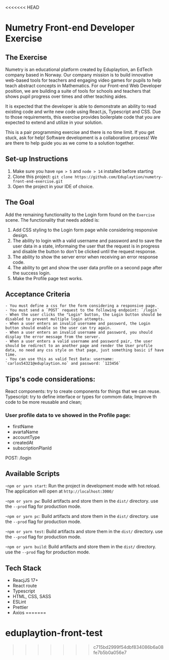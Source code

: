 <<<<<<< HEAD
# Numetry Front-end Developer Exercise

## The Exercise

Numetry is an educational platform created by Eduplaytion, an EdTech company based in Norway. Our company mission is to build innovative web-based tools for teachers and engaging video games for pupils to help teach abstract concepts in Mathematics. For our Front-end Web Developer position, we are building a suite of tools for schools and teachers that shows pupil progress over times and other teaching aides.

It is expected that the developer is able to demonstrate an ability to read existing code and write new code using React.js, Typescript and CSS. Due to those requirements, this exercise provides boilerplate code that you are expected to extend and utilize in your solution.

This is a pair programming exercise and there is no time limit. If you get stuck, ask for help! Software development is a collaborative process! We are there to help guide you as we come to a solution together.

## Set-up Instructions

1. Make sure you have `npm > 5` and `node > 14` installed before starting
2. Clone this project: `git clone https://github.com/Eduplaytion/numetry-front-end-exercise.git`
3. Open the project in your IDE of choice.

## The Goal

Add the remaining functionality to the Login form found on the `Exercise` scene. The functionality that needs added is:
1. Add CSS styling to the Login form page while considering responsive design.
2. The ability to login with a valid username and password and to save the user data in a state, informaing the user that the request is in progress and disable the button to don't be clicked until the request response.
3. The ability to show the server error when receiving an error response code.
4. The ability to get and show the user data profile on a second page after the success login.
5. Make the Profile page test works.

## Acceptance Criteria

    - You must define a css for the form considering a responsive page.
    - You must send a `POST` request to the following endpoint: `/login`
    - When the user clicks the "Login" button, the Login button should be disabled to prevent multiple login attempts.
    - When a user enters an invalid username and password, the Login button should enable so the user can try again.
    - When a user enters an invalid username and password, you should display the error message from the server.
    - When a user enters a valid username and password pair, the user should be redirect to an another page and render the User profile data, no need any css style on that page, just something basic if have time.
    - You can use this as valid Test Data: username: `carlos54321@eduplaytion.no` and password: `123456`

## Tips's code considerations:
React components: try to create components for things that we can reuse.
Typescript: try to define interface or types for commom data;
Improve th code to be more reusable and clean;

### User profile data to ve showed in the Profile page:
- firstName
- avartaName
- accountType
- createdAt
- subscriptionPlanId

POST: /login

## Available Scripts

-`npm or yarn start`: Run the project in development mode with hot reload. The application will open at `http://localhost:3000/`

-`npm or yarn pw`: Build artifacts and store them in the `dist/` directory. use the `--prod` flag for production mode.

-`npm or yarn pc`: Build artifacts and store them in the `dist/` directory. use the `--prod` flag for production mode.

-`npm or yarn test`: Build artifacts and store them in the `dist/` directory. use the `--prod` flag for production mode.

-`npm or yarn build`: Build artifacts and store them in the `dist/` directory. use the `--prod` flag for production mode.


## Tech Stack
- ReacjJS 17+
- React route
- Typescript
- HTML, CSS, SASS
- ESLint
- Prettier
- Axios
=======
# eduplaytion-front-test
>>>>>>> c715bd2999f54dbf834086b6a08fe7b5b0a056e7
